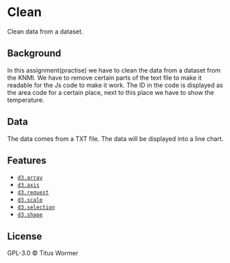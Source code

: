 # Clean
Clean data from a dataset.

## Background
In this assignment(practise) we have to clean the data from a dataset from the KNMI. We have to remove certain parts of the text file to make it readable for the Js code to make it work. The ID in the code is displayed as the area code for a certain place, next to this place we have to show the temperature.

## Data
The data comes from a TXT file. The data will be displayed into a line chart.

## Features
- [`d3.array`](hhttps://github.com/d3/d3-array#api-reference)
- [`d3.axis`](https://github.com/d3/d3-axis#api-reference)
- [`d3.request`](https://github.com/d3/d3-request#api-reference)
- [`d3.scale`](https://github.com/d3/d3-scale#api-reference)
- [`d3.selection`](https://github.com/d3/d3-selection#api-reference)
- [`d3.shape`](https://github.com/d3/d3-shape#api-reference)

## License
GPL-3.0 © Titus Wormer

[url]: https://github.com/wesleyc94/course-17-18/new/clean/site/class-3-clean
